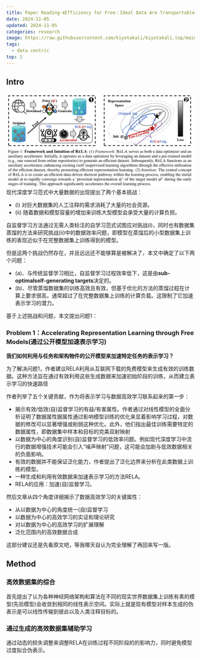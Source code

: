 ```yaml
---
title: Paper Reading-《Efficiency for Free：Ideal Data Are Transportable Representations》
date: 2024-11-05
updated: 2024-11-05
categories: research
image: https://raw.githubusercontent.com/kiyotakali/kiyotakali.top/main/pic_back/ba8.webp
tags:
  - data centric
top: 1
---
```


## Intro
![alt text](./image-16.png)
现代深度学习范式中大量数据的出现提出了两个基本挑战：
- (i) 对巨大数据集的人工注释的需求消耗了大量的社会资源。
- (ii) 随着数据和模型容量的增加来训练大型模型会承受大量的计算负担。

自监督学习方法通过无需人类标注的自学习范式试图应对挑战(i)，同时也有数据集蒸馏的方法来研究挑战(ii)中的数据效率问题，即模型在蒸馏后的小型数据集上训练的表现近似于在完整数据集上训练得到的模型。

但是这两个挑战仍然存在，并且远远还不能够算是被解决了，本文中确定了以下两个问题：
- (a)、与传统监督学习相比，自监督学习过程效率低下，这是由**sub-optimalself-generating targets**决定的。
- (b)、尽管蒸馏数据集的训练高效且有效，但基于优化的方法的蒸馏过程在计算上要求很高，通常超过了在完整数据集上训练的计算负载。这限制了它加速表示学习的潜力。

基于上述挑战和问题，本文提出问题1：
### Problem 1：Accelerating Representation Learning through Free Models(通过公开模型加速表示学习)

**我们如何利用与任务和架构物件的公开模型来加速特定任务的表示学习？**

为了解决问题1，作者建议RELA利用从互联网下载的免费模型来生成有效的训练数据。这种方法旨在通过有效利用这些生成数据来加速初始阶段的训练，从而建立表示学习的快速路径

作者列举了五个关键贡献，作为将表示学习与数据高效学习联系起来的第一步：
- 揭示有效/低效(自)监督学习的有益/有害属性。作者通过对线性模型的全面分析证明了数据属性据属性通过影响模型训练的优化来显着影响学习过程，对数据的修改可以显著增强或削弱这种优化。此外，他们指出最佳训练需要特定的数据属性，即数据集中样本和目标的完美双射映射
- 以数据为中心的角度识别(自)监督学习的低效率问题。例如现代深度学习中流行的数据增强技术可能会引入“噪声映射”问题，这可能会加剧与低效数据相关的负面影响。
- 有效的数据并不能保证泛化能力，作者提出了泛化边界来分析在此类数据上训练的模型。
- 一种生成和利用有效数据来加速表示学习的方法RELA。
- RELA的应用：加速(自)监督学习。


然后文章从四个角度详细揭示了数据高效学习的关键属性：
- 从以数据为中心的角度统一(自)监督学习
- 以数据为中心的高效学习的实证和理论研究
- 对以数据为中心的高效学习的扩展理解
- 泛化范围内的高效数据合成

这部分建议还是先看原文吧，等我哪天自认为完全理解了再回来写一版。

## Method

### 高效数据集的综合
首先提出了认为各种神经网络架构和算法在不同的现实世界数据集上训练有素的模型(先验模型)会收敛到相同的线性表示空间。实际上就是现有模型对样本生成的伪表示是可以线性传输到彼此以及人类注释目标的。

### 通过生成的高效数据集辅助学习
通过动态的损失调整来调整RELA在训练过程不同阶段的的影响力，同时避免模型过度拟合伪表示。
